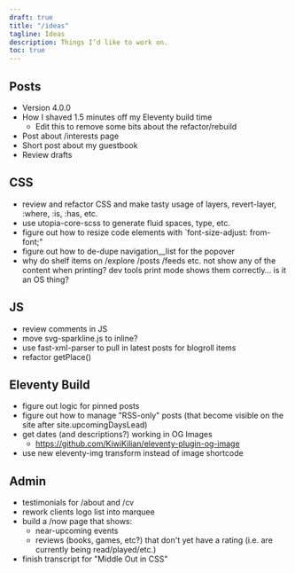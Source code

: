 ```yaml
---
draft: true
title: "/ideas"
tagline: Ideas
description: Things I’d like to work on.
toc: true
---
```


## Posts

- Version 4.0.0
- How I shaved 1.5 minutes off my Eleventy build time
    - Edit this to remove some bits about the refactor/rebuild
- Post about /interests page
- Short post about my guestbook
- Review drafts

## CSS

- review and refactor CSS and make tasty usage of layers, revert-layer, :where, :is, :has, etc.
- use utopia-core-scss to generate fluid spaces, type, etc.
- figure out how to resize code elements with `font-size-adjust: from-font;"
- figure out how to de-dupe navigation__list for the popover
- why do shelf items on /explore /posts /feeds etc. not show any of the content when printing? dev tools print mode shows them correctly… is it an OS thing?

## JS

- review comments in JS
- move svg-sparkline.js to inline?
- use fast-xml-parser to pull in latest posts for blogroll items
- refactor getPlace()

## Eleventy Build

- figure out logic for pinned posts
- figure out how to manage "RSS-only" posts (that become visible on the site after site.upcomingDaysLead)
- get dates (and descriptions?) working in OG Images
    - https://github.com/KiwiKilian/eleventy-plugin-og-image
- use new eleventy-img transform instead of image shortcode

## Admin

- testimonials for /about and /cv
- rework clients logo list into marquee
- build a /now page that shows:
    - near-upcoming events
    - reviews (books, games, etc?) that don't yet have a rating (i.e. are currently being read/played/etc.)
- finish transcript for "Middle Out in CSS"
